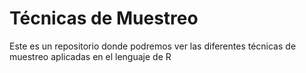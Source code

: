 # Técnicas de Muestreo
Este es un repositorio donde podremos ver las diferentes técnicas de muestreo aplicadas en el lenguaje de R
